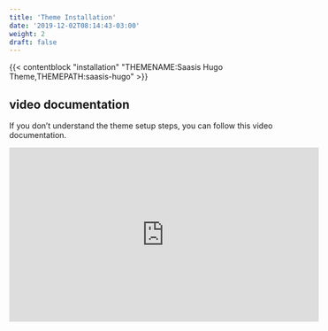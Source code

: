 ```yaml
---
title: 'Theme Installation'
date: '2019-12-02T08:14:43-03:00'
weight: 2
draft: false
---
```


{{< contentblock "installation" "THEMENAME:Saasis Hugo Theme,THEMEPATH:saasis-hugo" >}}

video documentation
-------------------

If you don’t understand the theme setup steps, you can follow this video documentation.

<iframe allow="accelerometer; autoplay; encrypted-media; gyroscope; picture-in-picture" allowfullscreen="" frameborder="0" height="315" src="https://www.youtube.com/embed/jrkvirglgaQ" width="560"></iframe>
